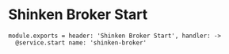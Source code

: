 
# Shinken Broker Start

    module.exports = header: 'Shinken Broker Start', handler: ->
      @service.start name: 'shinken-broker'
